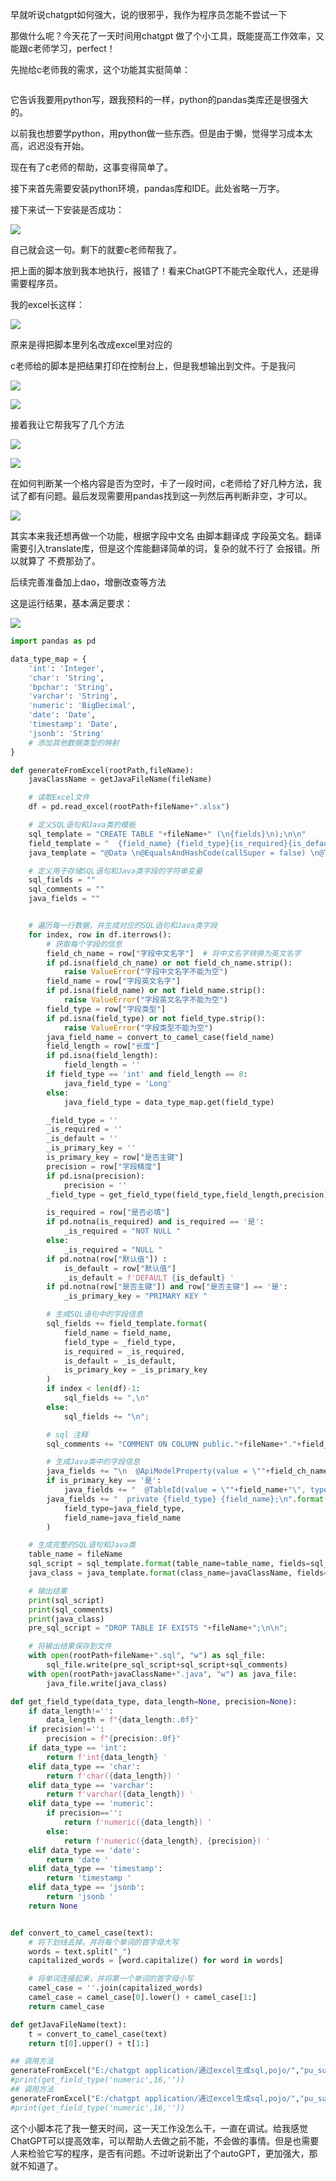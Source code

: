 早就听说chatgpt如何强大，说的很邪乎，我作为程序员怎能不尝试一下

那做什么呢？今天花了一天时间用chatgpt 做了个小工具，既能提高工作效率，又能跟c老师学习，perfect！

先抛给c老师我的需求，这个功能其实挺简单：

<img title="" src="images/2023-04-23-14-30-43-image.png" alt="" data-align="inline">

它告诉我要用python写，跟我预料的一样，python的pandas类库还是很强大的。

以前我也想要学python，用python做一些东西。但是由于懒，觉得学习成本太高，迟迟没有开始。

现在有了c老师的帮助，这事变得简单了。

接下来首先需要安装python环境，pandas库和IDE。此处省略一万字。

接下来试一下安装是否成功：

![](images/2023-04-23-14-31-26-image.png)

自己就会这一句。剩下的就要c老师帮我了。

把上面的脚本放到我本地执行，报错了！看来ChatGPT不能完全取代人，还是得需要程序员。

我的excel长这样：

![](images/2023-04-23-14-31-35-image.png)

原来是得把脚本里列名改成excel里对应的

c老师给的脚本是把结果打印在控制台上，但是我想输出到文件。于是我问

![](images/2023-04-23-14-31-47-image.png)

![](images/2023-04-23-14-31-58-image.png)

接着我让它帮我写了几个方法

![](images/2023-04-23-14-32-05-image.png)

![](images/2023-04-23-14-32-12-image.png)

在如何判断某一个格内容是否为空时，卡了一段时间，c老师给了好几种方法，我试了都有问题。最后发现需要用pandas找到这一列然后再判断非空，才可以。

![](images/2023-04-23-14-32-25-image.png)

其实本来我还想再做一个功能，根据字段中文名 由脚本翻译成 字段英文名。翻译需要引入translate库，但是这个库能翻译简单的词，复杂的就不行了
会报错。所以就算了 不费那劲了。

后续完善准备加上dao，增删改查等方法

这是运行结果，基本满足要求：

![](images/2023-04-23-14-32-35-image.png)

```python
import pandas as pd   

data_type_map = {
    'int': 'Integer',
    'char': 'String',
    'bpchar': 'String',
    'varchar': 'String',
    'numeric': 'BigDecimal',
    'date': 'Date',
    'timestamp': 'Date',
    'jsonb': 'String'
    # 添加其他数据类型的映射
}

def generateFromExcel(rootPath,fileName):
    javaClassName = getJavaFileName(fileName)

    # 读取Excel文件
    df = pd.read_excel(rootPath+fileName+".xlsx")

    # 定义SQL语句和Java类的模板
    sql_template = "CREATE TABLE "+fileName+" (\n{fields}\n);\n\n"
    field_template = "  {field_name} {field_type}{is_required}{is_default}{is_primary_key} " 
    java_template = "@Data \n@EqualsAndHashCode(callSuper = false) \n@TableName(\""+fileName+"\") \n@ApiModel(value = \""+javaClassName+"对象\" ) \npublic class "+javaClassName+" implements Serializable {{\n{fields}\n}}"

    # 定义用于存储SQL语句和Java类字段的字符串变量
    sql_fields = ""
    sql_comments = ""
    java_fields = ""


    # 遍历每一行数据，并生成对应的SQL语句和Java类字段
    for index, row in df.iterrows():
        # 获取每个字段的信息
        field_ch_name = row["字段中文名字"]  # 将中文名字转换为英文名字
        if pd.isna(field_ch_name) or not field_ch_name.strip():
            raise ValueError("字段中文名字不能为空")
        field_name = row["字段英文名字"] 
        if pd.isna(field_name) or not field_name.strip():
            raise ValueError("字段英文名字不能为空")
        field_type = row["字段类型"]
        if pd.isna(field_type) or not field_type.strip():
            raise ValueError("字段类型不能为空")
        java_field_name = convert_to_camel_case(field_name)
        field_length = row["长度"]
        if pd.isna(field_length):
            field_length = ''
        if field_type == 'int' and field_length == 8:
            java_field_type = 'Long'
        else:
            java_field_type = data_type_map.get(field_type)

        _field_type = '' 
        _is_required = ''
        _is_default = ''
        _is_primary_key = ''
        is_primary_key = row["是否主键"]
        precision = row["字段精度"]
        if pd.isna(precision):
            precision = ''
        _field_type = get_field_type(field_type,field_length,precision)

        is_required = row["是否必填"]
        if pd.notna(is_required) and is_required == '是':
            _is_required = "NOT NULL "
        else:
            _is_required = "NULL " 
        if pd.notna(row["默认值"]) :
            is_default = row["默认值"]
            _is_default = f'DEFAULT {is_default} '
        if pd.notna(row["是否主键"]) and row["是否主键"] == '是':
            _is_primary_key = "PRIMARY KEY "

        # 生成SQL语句中的字段信息
        sql_fields += field_template.format(
            field_name = field_name,
            field_type = _field_type, 
            is_required = _is_required,
            is_default = _is_default,
            is_primary_key = _is_primary_key
        ) 
        if index < len(df)-1:
            sql_fields += ",\n"
        else:
            sql_fields += "\n";

        # sql 注释
        sql_comments += "COMMENT ON COLUMN public."+fileName+"."+field_name +" IS '" +field_ch_name+"';\n"

        # 生成Java类中的字段信息
        java_fields += "\n  @ApiModelProperty(value = \""+field_ch_name+"\")\n"
        if is_primary_key == '是':
            java_fields += "  @TableId(value = \""+field_name+"\", type = IdType.ASSIGN_ID)\n"
        java_fields += "  private {field_type} {field_name};\n".format( 
            field_type=java_field_type,
            field_name=java_field_name
        )

    # 生成完整的SQL语句和Java类
    table_name = fileName 
    sql_script = sql_template.format(table_name=table_name, fields=sql_fields) 
    java_class = java_template.format(class_name=javaClassName, fields=java_fields)

    # 输出结果
    print(sql_script)
    print(sql_comments)
    print(java_class)
    pre_sql_script = "DROP TABLE IF EXISTS "+fileName+";\n\n";

    # 将输出结果保存到文件
    with open(rootPath+fileName+".sql", "w") as sql_file:
        sql_file.write(pre_sql_script+sql_script+sql_comments)
    with open(rootPath+javaClassName+".java", "w") as java_file:
        java_file.write(java_class)

def get_field_type(data_type, data_length=None, precision=None):  
    if data_length!='':
        data_length = f"{data_length:.0f}"
    if precision!='':
        precision = f"{precision:.0f}"
    if data_type == 'int':
        return f'int{data_length} '
    elif data_type == 'char':
        return f'char({data_length}) '
    elif data_type == 'varchar':
        return f'varchar({data_length}) '
    elif data_type == 'numeric':
        if precision=='':
            return f'numeric({data_length}) '
        else:
            return f'numeric({data_length}, {precision}) '
    elif data_type == 'date':
        return 'date '
    elif data_type == 'timestamp':
        return 'timestamp '
    elif data_type == 'jsonb':
        return 'jsonb '
    return None


def convert_to_camel_case(text):
    # 将下划线去掉，并将每个单词的首字母大写
    words = text.split("_")
    capitalized_words = [word.capitalize() for word in words]

    # 将单词连接起来，并将第一个单词的首字母小写
    camel_case = ''.join(capitalized_words) 
    camel_case = camel_case[0].lower() + camel_case[1:]
    return camel_case

def getJavaFileName(text):
    t = convert_to_camel_case(text)
    return t[0].upper() + t[1:]

## 调用方法 
generateFromExcel("E:/chatgpt application/通过excel生成sql,pojo/","pu_supplier_eval")
#print(get_field_type('numeric',16,''))
## 调用方法
generateFromExcel("E:/chatgpt application/通过excel生成sql,pojo/","pu_supplier_eval")
#print(get_field_type('numeric',16,''))
```

这个小脚本花了我一整天时间，这一天工作没怎么干，一直在调试。给我感觉ChatGPT可以提高效率，可以帮助人去做之前不能，不会做的事情。但是也需要人来检验它写的程序，是否有问题。不过听说新出了个autoGPT，更加强大，那就不知道了。
